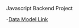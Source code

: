 Javascript Backend Project

-[Data Model Link](https://www.youtube.com/redirect?event=video_description&redir_token=QUFFLUhqa0xnT0ZxclJfdkR6SjBkXzE1V3NTc3YzWHppd3xBQ3Jtc0tsUnpSbXZ0dTZlYm9qTzY1RnIyWEpvTS1mUGpTdndyeWRGcnlRdHpHRmV4UUxjR2tXMUkxY3pXdkJZUk1ZWFBaVlJZcUhYMTdRUlB6cnhKeDlabmNDT1dlTV9zWFl1WVp3T28wU1F4TlE2eXI1emVPVQ&q=https%3A%2F%2Fapp.eraser.io%2Fworkspace%2FYtPqZ1VogxGy1jzIDkzj%3Forigin%3Dshare&v=9B4CvtzXRpc)